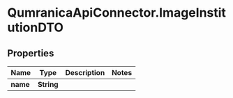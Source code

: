 # QumranicaApiConnector.ImageInstitutionDTO

## Properties

Name | Type | Description | Notes
------------ | ------------- | ------------- | -------------
**name** | **String** |  | 



